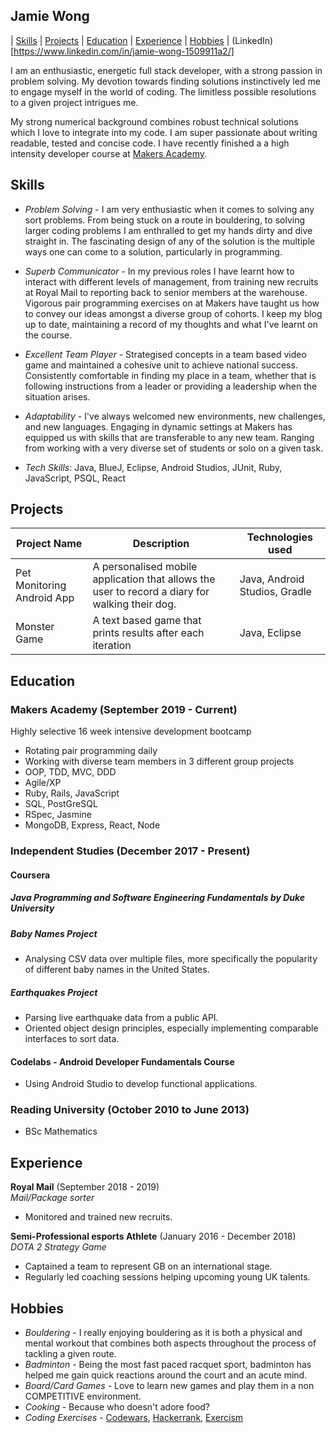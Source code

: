 ## Jamie Wong

| [Skills](#Skills) | [Projects](#Projects) | [Education](#Education) | [Experience](#Experience) | [Hobbies](#Hobbies) | (LinkedIn)[https://www.linkedin.com/in/jamie-wong-1509911a2/]

I am an enthusiastic, energetic full stack developer, with a strong passion in problem solving. My devotion towards finding solutions instinctively led me to engage myself in the world of coding. The limitless possible resolutions to a given project intrigues me.

My strong numerical background combines robust technical solutions which I love to integrate into my code. I am super passionate about writing readable, tested and concise code. I have recently finished a a high intensity developer course at [Makers Academy](https://makers.tech/).

## Skills

- *Problem Solving* - I am very enthusiastic when it comes to solving any sort problems. From being stuck on a route in bouldering, to solving larger coding problems I am enthralled to get my hands dirty and dive straight in. The fascinating design of any of the solution is the multiple ways one can come to a solution, particularly in programming.
- *Superb Communicator* - In my previous roles I have learnt how to interact with different levels of management, from training new recruits at Royal Mail to reporting back to senior members at the warehouse. Vigorous pair programming exercises on at Makers have taught us how to convey our ideas amongst a diverse group of cohorts. I keep my blog up to date, maintaining a record of my thoughts and what I've learnt on the course.
- *Excellent Team Player* - Strategised concepts in a team based video game and maintained a cohesive unit to achieve national success. Consistently comfortable in finding my place in a team, whether that is following instructions from a leader or providing a leadership when the situation arises.
- *Adaptability* - I've always welcomed new environments, new challenges, and new languages. Engaging in dynamic settings at Makers has equipped us with skills that are transferable to any new team. Ranging from working with a very diverse set of students or solo on a given task.

- *Tech Skills*: Java, BlueJ, Eclipse, Android Studios, JUnit, Ruby, JavaScript, PSQL, React

## Projects

| Project Name | Description | Technologies used |
|--------------|-------------|-------------------|
| Pet Monitoring Android App | A personalised mobile application that allows the user to record a diary for walking their dog. | Java, Android Studios, Gradle |
| Monster Game | A text based game that prints results after each iteration | Java, Eclipse |

## Education

### Makers Academy (September 2019 - Current)

Highly selective 16 week intensive development bootcamp

- Rotating pair programming daily
- Working with diverse team members in 3 different group projects
- OOP, TDD, MVC, DDD
- Agile/XP
- Ruby, Rails, JavaScript
- SQL, PostGreSQL
- RSpec, Jasmine
- MongoDB, Express, React, Node

### Independent Studies (December 2017 - Present)

#### Coursera

##### Java Programming and Software Engineering Fundamentals by Duke University

##### Baby Names Project

- Analysing CSV data over multiple files, more specifically the popularity of different baby names in the United States.

##### Earthquakes Project

- Parsing live earthquake data from a public API.
- Oriented object design principles, especially implementing comparable interfaces to sort data.

#### Codelabs - Android Developer Fundamentals Course

- Using Android Studio to develop functional applications.

### Reading University (October 2010 to June 2013)

 - BSc Mathematics

## Experience

**Royal Mail** (September 2018 -  2019)    
*Mail/Package sorter*

- Monitored and trained new recruits.

**Semi-Professional esports Athlete** (January 2016 - December 2018)   
*DOTA 2 Strategy Game*

- Captained a team to represent GB on an international stage.
- Regularly led coaching sessions helping upcoming young UK talents.

## Hobbies

 - *Bouldering* - I really enjoying bouldering as it is both a physical and mental workout that combines both aspects throughout the process of tackling a given route.
 - *Badminton* - Being the most fast paced racquet sport, badminton has helped me gain quick reactions around the court and an acute mind.
 - *Board/Card Games* - Love to learn new games and play them in a non COMPETITIVE environment.
 - *Cooking* - Because who doesn't adore food?
 - *Coding Exercises* - [Codewars](https://www.codewars.com/kata/the-observed-pin/ruby), [Hackerrank](https://www.hackerrank.com/), [Exercism](https://exercism.io/my/tracks/ruby)

